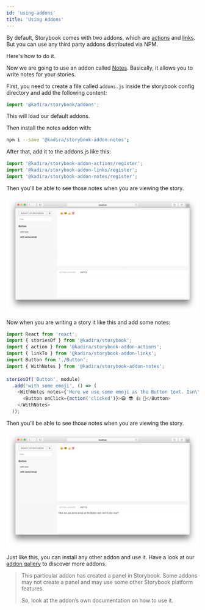 ```yaml
---
id: 'using-addons'
title: 'Using Addons'
---
```


By default, Storybook comes with two addons, which are [actions](https://github.com/storybooks/storybook/tree/master/packages/addon-actions) and [links](https://github.com/storybooks/storybook/tree/master/packages/addon-links). But you can use any third party addons distributed via NPM.

Here's how to do it.

Now we are going to use an addon called [Notes](https://github.com/storybooks/storybook/tree/master/packages/addon-notes). Basically, it allows you to write notes for your stories.

First, you need to create a file called `addons.js` inside the storybook config directory and add the following content:

~~~js
import '@kadira/storybook/addons';
~~~

This will load our default addons.

Then install the notes addon with:

~~~sh
npm i --save '@kadira/storybook-addon-notes';
~~~


After that, add it to the addons.js like this:

~~~js
import '@kadira/storybook-addon-actions/register';
import '@kadira/storybook-addon-links/register';
import '@kadira/storybook-addon-notes/register';
~~~


Then you'll be able to see those notes when you are viewing the story.

![Stories without notes](../static/stories-without-notes.png)

Now when you are writing a story it like this and add some notes:

~~~js
import React from 'react';
import { storiesOf } from '@kadira/storybook';
import { action } from '@kadira/storybook-addon-actions';
import { linkTo } from '@kadira/storybook-addon-links';
import Button from './Button';
import { WithNotes } from '@kadira/storybook-addon-notes';

storiesOf('Button', module)
  .add('with some emoji', () => (
    <WithNotes notes={'Here we use some emoji as the Button text. Isn\\'t it look nice?'}>
      <Button onClick={action('clicked')}>😀 😎 👍 💯</Button>
    </WithNotes>
  ));
~~~

Then you'll be able to see those notes when you are viewing the story.

![Stories with notes](../static/stories-with-notes.png)

Just like this, you can install any other addon and use it. Have a look at our [addon gallery](/docs/react-storybook/addons/addon-gallery) to discover more addons.

> This particular addon has created a panel in Storybook. Some addons may not create a panel and may use some other Storybook platform features.
>
> So, look at the addon’s own documentation on how to use it.
